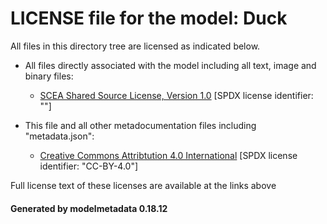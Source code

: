 # LICENSE file for the model: Duck

All files in this directory tree are licensed as indicated below.

* All files directly associated with the model including all text, image and binary files:

  * [SCEA Shared Source License, Version 1.0]("") [SPDX license identifier: ""]

* This file and all other metadocumentation files including "metadata.json":

  * [Creative Commons Attribtution 4.0 International]("https://creativecommons.org/licenses/by/4.0/legalcode") [SPDX license identifier: "CC-BY-4.0"]

Full license text of these licenses are available at the links above

#### Generated by modelmetadata 0.18.12